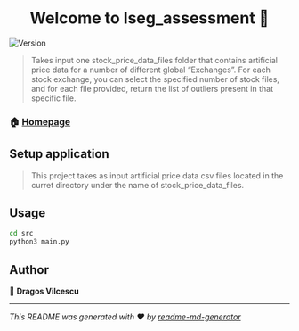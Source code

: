 <h1 align="center">Welcome to lseg_assessment 👋</h1>
<p>
  <img alt="Version" src="https://img.shields.io/badge/version-1-blue.svg?cacheSeconds=2592000" />
</p>

> Takes input one stock_price_data_files folder that contains artificial price data for a number of different global “Exchanges”. For each stock exchange, you can select the specified number of stock files, and for each file provided, return the list of outliers present in that specific file.

### 🏠 [Homepage](https://github.com/DragosV29/lseg_assessment/blob/main/src/README.md)

## Setup application


> This project takes as input artificial price data csv files located in the curret directory under the name of stock_price_data_files. 


## Usage

```sh
cd src
python3 main.py
```

## Author

👤 **Dragos Vilcescu**


***
_This README was generated with ❤️ by [readme-md-generator](https://github.com/kefranabg/readme-md-generator)_